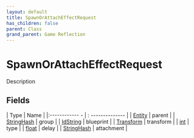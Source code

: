 ```yaml
---
layout: default
title: SpawnOrAttachEffectRequest
has_children: false
parent: Class
grand_parent: Game Reflection
---
```

# SpawnOrAttachEffectRequest
Description 

## Fields
| Type | Name |
|:------------ - | : -------------- |
| [Entity](game-reflection/classes/entity.md) | parent |
| [StringHash](game-reflection/classes/string_hash.md) | group |
| [IdString](game-reflection/components/id_string.md) | blueprint |
| [Transform](game-reflection/classes/transform.md) | transform |
| [int](game-reflection/enums/int.md) | type |
| [float](game-reflection/components/float.md) | delay |
| [StringHash](game-reflection/classes/string_hash.md) | attachment |
